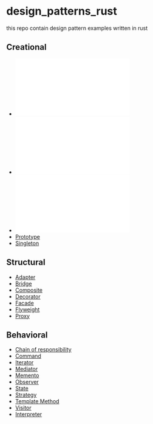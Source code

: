 # design_patterns_rust
this repo contain design pattern examples written in rust
## Creational
- ![Factory](src/factory.rs)
- ![Abstract Factory](src/abstract_factory.rs)
- ![Builder](src/builder.rs)
- [Prototype]()
- [Singleton]()
## Structural 
- [Adapter]()
- [Bridge]()
- [Composite]()
- [Decorator]()
- [Facade]()
- [Flyweight]()
- [Proxy]()
## Behavioral
- [Chain of responsibility]()
- [Command]()
- [Iterator]()
- [Mediator]()
- [Memento]()
- [Observer]()
- [State]()
- [Strategy]()
- [Template Method]()
- [Visitor]()
- [Interpreter]()
